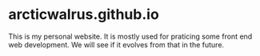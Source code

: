 # arcticwalrus.github.io

This is my personal website. It is mostly used for praticing some front end web development. We will see if it evolves from that in the future.
